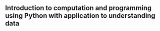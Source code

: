 ## Introduction to computation and programming using Python with application to understanding data

